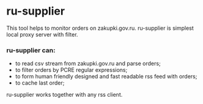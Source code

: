 # ru-supplier #

This tool helps to monitor orders on zakupki.gov.ru. ru-supplier is simplest local proxy server with filter.

### ru-supplier can: ###

* to read csv stream from zakupki.gov.ru and parse orders;
* to filter orders by PCRE regular expressions;
* to form human friendly designed and fast readable rss feed with orders;
* to cache last order;

ru-supplier works together with any rss client.